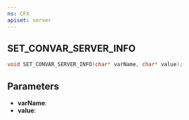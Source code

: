 ```yaml
---
ns: CFX
apiset: server
---
```

## SET_CONVAR_SERVER_INFO

```c
void SET_CONVAR_SERVER_INFO(char* varName, char* value);
```


## Parameters
* **varName**: 
* **value**: 


